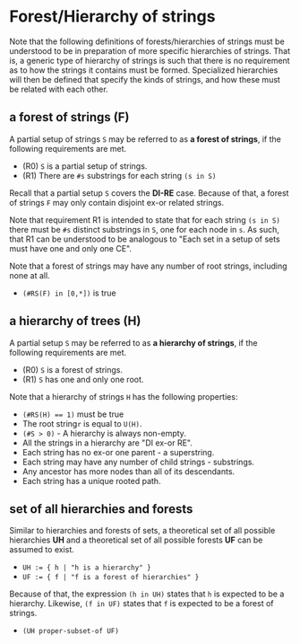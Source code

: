 
<!-- ======================================================================= -->
# Forest/Hierarchy of strings

Note that the following definitions of forests/hierarchies of strings must be
understood to be in preparation of more specific hierarchies of strings. That
is, a generic type of hierarchy of strings is such that there is no requirement
as to how the strings it contains must be formed. Specialized hierarchies will
then be defined that specify the kinds of strings, and how these must be related
with each other.

<!-- ======================================================================= -->
## a forest of strings (F)

A partial setup of strings `S` may be referred to as **a forest of strings**,
if the following requirements are met.

* (R0) `S` is a partial setup of strings.
* (R1) There are `#s` substrings for each string `(s in S)`

Recall that a partial setup `S` covers the **DI-RE** case. Because of that,
a forest of strings `F` may only contain disjoint ex-or related strings.

Note that requirement R1 is intended to state that for each string `(s in S)`
there must be `#s` distinct substrings in `S`, one for each node in `s`.
As such, that R1 can be understood to be analogous to "Each set in a setup
of sets must have one and only one CE".

Note that a forest of strings may have any number of root strings, including
none at all.

* `(#RS(F) in [0,*])` is true

<!-- ======================================================================= -->
## a hierarchy of trees (H)

A partial setup `S` may be referred to as **a hierarchy of strings**,
if the following requirements are met.

* (R0) `S` is a forest of strings.
* (R1) `S` has one and only one root.

Note that a hierarchy of strings `H` has the following properties:

* `(#RS(H) == 1)` must be true
* The root string`r` is equal to `U(H)`.
* `(#S > 0)` - A hierarchy is always non-empty.
* All the strings in a hierarchy are "DI ex-or RE".
* Each string has no ex-or one parent - a superstring.
* Each string may have any number of child strings - substrings.
* Any ancestor has more nodes than all of its descendants.
* Each string has a unique rooted path.

<!-- ======================================================================= -->
## set of all hierarchies and forests

Similar to hierarchies and forests of sets, a theoretical set of all possible
hierarchies **UH** and a theoretical set of all possible forests **UF** can
be assumed to exist.

* `UH := { h | "h is a hierarchy" }`
* `UF := { f | "f is a forest of hierarchies" }`

Because of that, the expression `(h in UH)` states that `h` is expected to be
a hierarchy. Likewise, `(f in UF)` states that `f` is expected to be a forest
of strings.

* `(UH proper-subset-of UF)`
